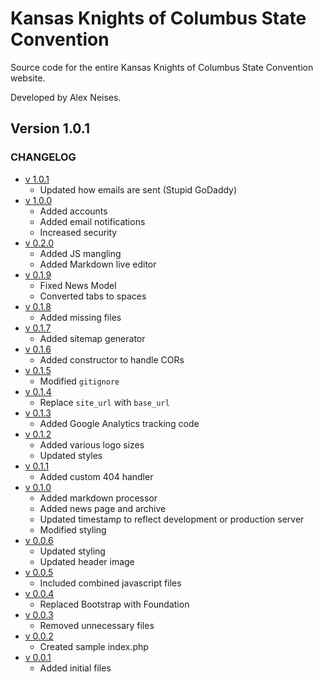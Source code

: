 # Kansas Knights of Columbus State Convention
Source code for the entire Kansas Knights of Columbus State Convention website.

Developed by Alex Neises.

## Version 1.0.1

### CHANGELOG
* [v 1.0.1](https://github.com/AlexNeises/Knights-Convention/releases/tag/1.0.1)
    - Updated how emails are sent (Stupid GoDaddy)
* [v 1.0.0](https://github.com/AlexNeises/Knights-Convention/releases/tag/1.0.0)
    - Added accounts
    - Added email notifications
    - Increased security
* [v 0.2.0](https://github.com/AlexNeises/Knights-Convention/releases/tag/0.2.0)
    - Added JS mangling
    - Added Markdown live editor
* [v 0.1.9](https://github.com/AlexNeises/Knights-Convention/releases/tag/0.1.9)
    - Fixed News Model
    - Converted tabs to spaces
* [v 0.1.8](https://github.com/AlexNeises/Knights-Convention/releases/tag/0.1.8)
    - Added missing files
* [v 0.1.7](https://github.com/AlexNeises/Knights-Convention/releases/tag/0.1.7)
    - Added sitemap generator
* [v 0.1.6](https://github.com/AlexNeises/Knights-Convention/releases/tag/0.1.6)
    - Added constructor to handle CORs
* [v 0.1.5](https://github.com/AlexNeises/Knights-Convention/releases/tag/0.1.5)
    - Modified `gitignore`
* [v 0.1.4](https://github.com/AlexNeises/Knights-Convention/releases/tag/0.1.4)
    - Replace `site_url` with `base_url`
* [v 0.1.3](https://github.com/AlexNeises/Knights-Convention/releases/tag/0.1.3)
    - Added Google Analytics tracking code
* [v 0.1.2](https://github.com/AlexNeises/Knights-Convention/releases/tag/0.1.2)
    - Added various logo sizes
    - Updated styles
* [v 0.1.1](https://github.com/AlexNeises/Knights-Convention/releases/tag/0.1.1)
    - Added custom 404 handler
* [v 0.1.0](https://github.com/AlexNeises/Knights-Convention/releases/tag/0.1.0)
    - Added markdown processor
    - Added news page and archive
    - Updated timestamp to reflect development or production server
    - Modified styling
* [v 0.0.6](https://github.com/AlexNeises/Knights-Convention/releases/tag/0.0.6)
    - Updated styling
    - Updated header image
* [v 0.0.5](https://github.com/AlexNeises/Knights-Convention/releases/tag/0.0.5)
    - Included combined javascript files
* [v 0.0.4](https://github.com/AlexNeises/Knights-Convention/releases/tag/0.0.4)
    - Replaced Bootstrap with Foundation
* [v 0.0.3](https://github.com/AlexNeises/Knights-Convention/releases/tag/0.0.3)
    - Removed unnecessary files
* [v 0.0.2](https://github.com/AlexNeises/Knights-Convention/releases/tag/0.0.2)
    - Created sample index.php
* [v 0.0.1](https://github.com/AlexNeises/Knights-Convention/releases/tag/0.0.1)
    - Added initial files